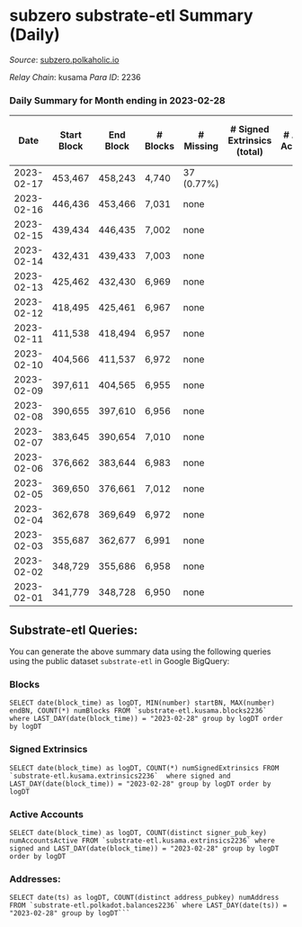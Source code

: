 # subzero substrate-etl Summary (Daily)

_Source_: [subzero.polkaholic.io](https://subzero.polkaholic.io)

*Relay Chain*: kusama
*Para ID*: 2236



### Daily Summary for Month ending in 2023-02-28


| Date | Start Block | End Block | # Blocks | # Missing | # Signed Extrinsics (total) | # Active Accounts | # Addresses with Balances | # Events | # Transfers | # XCM Transfers In | # XCM Transfers Out |
| ---- | ----------- | --------- | -------- | --------- | --------------------------- | ----------------- | ------------------------- | -------- | ----------- | ------------------ | ------------------- |
| 2023-02-17 | 453,467 | 458,243 | 4,740 | 37 (0.77%) |  |  |  | 589 |   |   |   |
| 2023-02-16 | 446,436 | 453,466 | 7,031 | none  |  |  | 9 | 14,065 |   |   |   |
| 2023-02-15 | 439,434 | 446,435 | 7,002 | none  |  |  | 9 | 14,011 |   |   |   |
| 2023-02-14 | 432,431 | 439,433 | 7,003 | none  |  |  | 9 | 14,013 |   |   |   |
| 2023-02-13 | 425,462 | 432,430 | 6,969 | none  |  |  | 9 | 13,945 |   |   |   |
| 2023-02-12 | 418,495 | 425,461 | 6,967 | none  |  |  | 9 | 13,941 |   |   |   |
| 2023-02-11 | 411,538 | 418,494 | 6,957 | none  |  |  | 9 | 13,921 |   |   |   |
| 2023-02-10 | 404,566 | 411,537 | 6,972 | none  |  |  | 9 | 13,951 |   |   |   |
| 2023-02-09 | 397,611 | 404,565 | 6,955 | none  |  |  | 9 | 13,918 |   |   |   |
| 2023-02-08 | 390,655 | 397,610 | 6,956 | none  |  |  | 9 |  |   |   |   |
| 2023-02-07 | 383,645 | 390,654 | 7,010 | none  |  |  | 9 | 14,027 |   |   |   |
| 2023-02-06 | 376,662 | 383,644 | 6,983 | none  |  |  | 9 |  |   |   |   |
| 2023-02-05 | 369,650 | 376,661 | 7,012 | none  |  |  | 9 | 14,031 |   |   |   |
| 2023-02-04 | 362,678 | 369,649 | 6,972 | none  |  |  | 9 | 13,951 |   |   |   |
| 2023-02-03 | 355,687 | 362,677 | 6,991 | none  |  |  | 9 | 13,989 |   |   |   |
| 2023-02-02 | 348,729 | 355,686 | 6,958 | none  |  |  | 9 | 13,924 |   |   |   |
| 2023-02-01 | 341,779 | 348,728 | 6,950 | none  |  |  | 9 | 13,907 |   |   |   |

## Substrate-etl Queries:
You can generate the above summary data using the following queries using the public dataset `substrate-etl` in Google BigQuery:


### Blocks
```
SELECT date(block_time) as logDT, MIN(number) startBN, MAX(number) endBN, COUNT(*) numBlocks FROM `substrate-etl.kusama.blocks2236`  where LAST_DAY(date(block_time)) = "2023-02-28" group by logDT order by logDT
```


### Signed Extrinsics
```
SELECT date(block_time) as logDT, COUNT(*) numSignedExtrinsics FROM `substrate-etl.kusama.extrinsics2236`  where signed and LAST_DAY(date(block_time)) = "2023-02-28" group by logDT order by logDT
```


### Active Accounts
```
SELECT date(block_time) as logDT, COUNT(distinct signer_pub_key) numAccountsActive FROM `substrate-etl.kusama.extrinsics2236` where signed and LAST_DAY(date(block_time)) = "2023-02-28" group by logDT order by logDT
```


### Addresses:
```
SELECT date(ts) as logDT, COUNT(distinct address_pubkey) numAddress FROM `substrate-etl.polkadot.balances2236` where LAST_DAY(date(ts)) = "2023-02-28" group by logDT```


